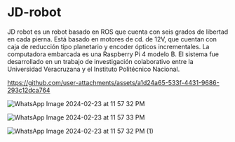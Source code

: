 # JD-robot

JD robot es un robot basado en ROS que cuenta con seis grados de libertad en cada pierna. Está basado en motores de cd. de 12V, que cuentan con caja de reducción tipo planetario y encoder ópticos incrementales. La computadora embarcada es una Raspberry Pi 4 modelo B. El sistema fue desarrollado en un trabajo de investigación colaborativo entre la Universidad Veracruzana y el Instituto Politécnico Nacional.

https://github.com/user-attachments/assets/a1d24a65-533f-4431-9686-293c12dca764

![WhatsApp Image 2024-02-23 at 11 57 32 PM](https://github.com/user-attachments/assets/00987c9a-d770-494e-b709-f6a4d8376c55)

![WhatsApp Image 2024-02-23 at 11 57 33 PM](https://github.com/user-attachments/assets/70eaaa1a-63c2-4eb6-844c-2094cc648e39)

![WhatsApp Image 2024-02-23 at 11 57 32 PM (1)](https://github.com/user-attachments/assets/e77a5cfb-d4c1-44c6-b9f7-fbe94adddf48)
